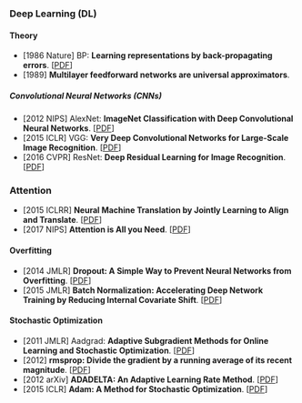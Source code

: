 ### Deep Learning (DL)

#### Theory

* [1986 Nature] BP: **Learning representations by back-propagating errors**. [[PDF](https://www.nature.com/articles/323533a0.pdf)]
* [1989] **Multilayer feedforward networks are universal approximators**.

##### Convolutional Neural Networks (CNNs)

* [2012 NIPS] AlexNet: **ImageNet Classification with Deep Convolutional Neural Networks**. [[PDF](https://proceedings.neurips.cc/paper/2012/file/c399862d3b9d6b76c8436e924a68c45b-Paper.pdf)]
* [2015 ICLR] VGG: **Very Deep Convolutional Networks for Large-Scale Image Recognition**. [[PDF](https://arxiv.org/pdf/1409.1556.pdf)]
* [2016 CVPR] ResNet: **Deep Residual Learning for Image Recognition**. [[PDF](https://arxiv.org/pdf/1512.03385.pdf)]

### Attention

* [2015 ICLRR] **Neural Machine Translation by Jointly Learning to Align and Translate**. [[PDF](https://arxiv.org/pdf/1409.0473.pdf)]
* [2017 NIPS] **Attention is All you Need**. [[PDF](https://proceedings.neurips.cc/paper/2017/file/3f5ee243547dee91fbd053c1c4a845aa-Paper.pdf)]

#### Overfitting

* [2014 JMLR] **Dropout: A Simple Way to Prevent Neural Networks from Overfitting**. [[PDF](https://www.jmlr.org/papers/volume15/srivastava14a/srivastava14a.pdf)]
* [2015 JMLR] **Batch Normalization: Accelerating Deep Network Training by Reducing Internal Covariate Shift**. [[PDF](http://proceedings.mlr.press/v37/ioffe15.pdf)]

#### Stochastic Optimization

* [2011 JMLR] Aadgrad: **Adaptive Subgradient Methods for Online Learning and Stochastic Optimization**. [[PDF](https://www.jmlr.org/papers/volume12/duchi11a/duchi11a.pdf)]
* [2012] **rmsprop: Divide the gradient by a running average of its recent magnitude**. [[PDF](http://www.cs.toronto.edu/~tijmen/csc321/slides/lecture_slides_lec6.pdf)]
* [2012 arXiv] **ADADELTA: An Adaptive Learning Rate Method**. [[PDF](https://arxiv.org/pdf/1212.5701.pdf)]
* [2015 ICLR] **Adam: A Method for Stochastic Optimization**. [[PDF](https://arxiv.org/pdf/1412.6980.pdf)]
